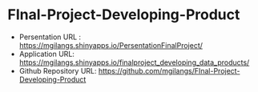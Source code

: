 # FInal-Project-Developing-Product

- Persentation URL : https://mgilangs.shinyapps.io/PersentationFinalProject/
- Application URL: https://mgilangs.shinyapps.io/finalproject_developing_data_products/
- Github Repository URL: https://github.com/mgilangs/FInal-Project-Developing-Product
